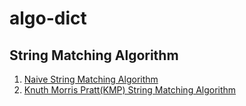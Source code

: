 # algo-dict 

## String Matching Algorithm
1. [Naive String Matching Algorithm](https://github.com/subinay108/algo-dict/blob/main/naive.c)
2. [Knuth Morris Pratt(KMP) String Matching Algorithm](https://github.com/subinay108/algo-dict/blob/main/kmp.c)